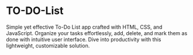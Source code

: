 # TO-DO-List
Simple yet effective To-Do List app crafted with HTML, CSS, and JavaScript. Organize your tasks effortlessly, add, delete, and mark them as done with intuitive user interface. Dive into productivity with this lightweight, customizable solution.
